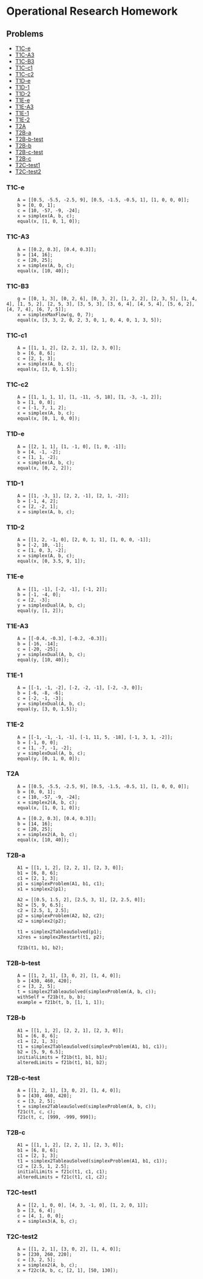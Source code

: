 Operational Research Homework
=============================

## Problems

- [T1C-e](#t1c-e)
- [T1C-A3](#t1c-a3)
- [T1C-B3](#t1c-b3)
- [T1C-c1](#t1c-c1)
- [T1C-c2](#t1c-c2)
- [T1D-e](#t1d-e)
- [T1D-1](#t1d-1)
- [T1D-2](#t1d-2)
- [T1E-e](#t1e-e)
- [T1E-A3](#t1e-a3)
- [T1E-1](#t1e-1)
- [T1E-2](#t1e-2)
- [T2A](#t2a)
- [T2B-a](#t2b-a)
- [T2B-b-test](#t2b-b-test)
- [T2B-b](#t2b-b)
- [T2B-c-test](#t2b-c-test)
- [T2B-c](#t2b-c)
- [T2C-test1](#t2c-test1)
- [T2C-test2](#t2c-test2)

### T1C-e

```
    A = [[0.5, -5.5, -2.5, 9], [0.5, -1.5, -0.5, 1], [1, 0, 0, 0]];
    b = [0, 0, 1];
    c = [10, -57, -9, -24];
    x = simplex(A, b, c);
    equal(x, [1, 0, 1, 0]);
```

### T1C-A3

```
    A = [[0.2, 0.3], [0.4, 0.3]];
    b = [14, 16];
    c = [20, 25];
    x = simplex(A, b, c);
    equal(x, [10, 40]);
```

### T1C-B3

```
    g = [[0, 1, 3], [0, 2, 6], [0, 3, 2], [1, 2, 2], [2, 3, 5], [1, 4, 4], [1, 5, 2], [2, 5, 3], [3, 5, 3], [3, 6, 4], [4, 5, 4], [5, 6, 2], [4, 7, 4], [6, 7, 5]];
    x = simplexMaxFlow(g, 0, 7);
    equal(x, [3, 3, 2, 0, 2, 3, 0, 1, 0, 4, 0, 1, 3, 5]);
```

### T1C-c1

```
    A = [[1, 1, 2], [2, 2, 1], [2, 3, 0]];
    b = [6, 8, 6];
    c = [2, 1, 3];
    x = simplex(A, b, c);
    equal(x, [3, 0, 1.5]);
```

### T1C-c2

```
    A = [[1, 1, 1, 1], [1, -11, -5, 18], [1, -3, -1, 2]];
    b = [1, 0, 0];
    c = [-1, 7, 1, 2];
    x = simplex(A, b, c);
    equal(x, [0, 1, 0, 0]);
```

### T1D-e

```
    A = [[2, 1, 1], [1, -1, 0], [1, 0, -1]];
    b = [4, -1, -2];
    c = [1, 1, -2];
    x = simplex(A, b, c);
    equal(x, [0, 2, 2]);
```

### T1D-1

```
    A = [[1, -3, 1], [2, 2, -1], [2, 1, -2]];
    b = [-1, 4, 2];
    c = [2, -2, 1];
    x = simplex(A, b, c);
```

### T1D-2

```
    A = [[1, 2, -1, 0], [2, 0, 1, 1], [1, 0, 0, -1]];
    b = [-2, 10, -1];
    c = [1, 0, 3, -2];
    x = simplex(A, b, c);
    equal(x, [0, 3.5, 9, 1]);
```

### T1E-e

```
    A = [[1, -1], [-2, -1], [-1, 2]];
    b = [-1, -4, 0];
    c = [2, -3];
    y = simplexDual(A, b, c);
    equal(y, [1, 2]);
```

### T1E-A3

```
    A = [[-0.4, -0.3], [-0.2, -0.3]];
    b = [-16, -14];
    c = [-20, -25];
    y = simplexDual(A, b, c);
    equal(y, [10, 40]);
```

### T1E-1

```
    A = [[-1, -1, -2], [-2, -2, -1], [-2, -3, 0]];
    b = [-6, -8, -6];
    c = [-2, -1, -3];
    y = simplexDual(A, b, c);
    equal(y, [3, 0, 1.5]);
```

### T1E-2

```
    A = [[-1, -1, -1, -1], [-1, 11, 5, -18], [-1, 3, 1, -2]];
    b = [-1, 0, 0];
    c = [1, -7, -1, -2];
    y = simplexDual(A, b, c);
    equal(y, [0, 1, 0, 0]);
```

### T2A

```
    A = [[0.5, -5.5, -2.5, 9], [0.5, -1.5, -0.5, 1], [1, 0, 0, 0]];
    b = [0, 0, 1];
    c = [10, -57, -9, -24];
    x = simplex2(A, b, c);
    equal(x, [1, 0, 1, 0]);
```

```
    A = [[0.2, 0.3], [0.4, 0.3]];
    b = [14, 16];
    c = [20, 25];
    x = simplex2(A, b, c);
    equal(x, [10, 40]);
```

### T2B-a

```
    A1 = [[1, 1, 2], [2, 2, 1], [2, 3, 0]];
    b1 = [6, 8, 6];
    c1 = [2, 1, 3];
    p1 = simplexProblem(A1, b1, c1);
    x1 = simplex2(p1);
    
    A2 = [[0.5, 1.5, 2], [2.5, 3, 1], [2, 2.5, 0]];
    b2 = [5, 9, 6.5];
    c2 = [2.5, 1, 2.5];
    p2 = simplexProblem(A2, b2, c2);
    x2 = simplex2(p2);
    
    t1 = simplex2TableauSolved(p1);
    x2res = simplex2Restart(t1, p2);
    
    f21b(t1, b1, b2);
```

### T2B-b-test

```
    A = [[1, 2, 1], [3, 0, 2], [1, 4, 0]];
    b = [430, 460, 420];
    c = [3, 2, 5];
    t = simplex2TableauSolved(simplexProblem(A, b, c));
    withSelf = f21b(t, b, b);
    example = f21b(t, b, [1, 1, 1]);
```

### T2B-b

```
    A1 = [[1, 1, 2], [2, 2, 1], [2, 3, 0]];
    b1 = [6, 8, 6]; 
    c1 = [2, 1, 3];
    t1 = simplex2TableauSolved(simplexProblem(A1, b1, c1));
    b2 = [5, 9, 6.5];
    initialLimits = f21b(t1, b1, b1);
    alteredLimits = f21b(t1, b1, b2);
```

### T2B-c-test

```
    A = [[1, 2, 1], [3, 0, 2], [1, 4, 0]];
    b = [430, 460, 420];
    c = [3, 2, 5];
    t = simplex2TableauSolved(simplexProblem(A, b, c));
    f21c(t, c, c);
    f21c(t, c, [999, -999, 999]);
```

### T2B-c

```
    A1 = [[1, 1, 2], [2, 2, 1], [2, 3, 0]];
    b1 = [6, 8, 6]; 
    c1 = [2, 1, 3];
    t1 = simplex2TableauSolved(simplexProblem(A1, b1, c1));
    c2 = [2.5, 1, 2.5];
    initialLimits = f21c(t1, c1, c1);
    alteredLimits = f21c(t1, c1, c2);
```

### T2C-test1

```
    A = [[2, 1, 0, 0], [4, 3, -1, 0], [1, 2, 0, 1]];
    b = [3, 6, 4];
    c = [4, 1, 0, 0];
    x = simplex3(A, b, c);
```

### T2C-test2

```
    A = [[1, 2, 1], [3, 0, 2], [1, 4, 0]];
    b = [230, 260, 220];
    c = [3, 2, 5];
    x = simplex2(A, b, c);
    x = f22c(A, b, c, [2, 1], [50, 130]);
```
